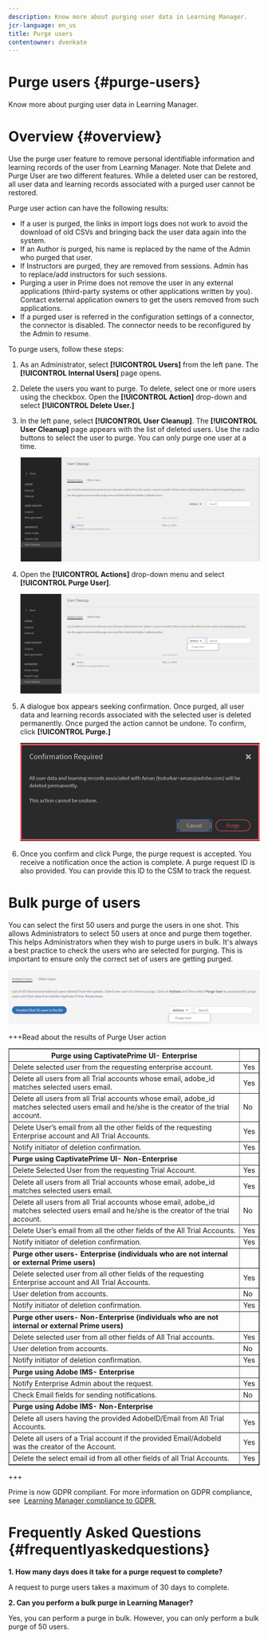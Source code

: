 ```yaml
---
description: Know more about purging user data in Learning Manager.
jcr-language: en_us
title: Purge users
contentowner: dvenkate
---
```



# Purge users {#purge-users}

Know more about purging user data in Learning Manager.

# Overview {#overview}

Use the purge user feature to remove personal identifiable information and learning records of the user from Learning Manager. Note that Delete and Purge User are two different features. While a deleted user can be restored, all user data and learning records associated with a purged user cannot be restored.

Purge user action can have the following results:

* If a user is purged, the links in import logs  does  not work to avoid the download&nbsp;of old CSVs and bringing back the user data again into the system.
* If an Author is purged, his name is replaced by the name of the Admin who purged that user.
* If Instructors are purged, they are removed from sessions. Admin has to&nbsp;replace/add instructors for such sessions.
* Purging a user in Prime does not remove the user in any external applications (third-party systems or other applications written by you). Contact external application owners to get the users removed from such applications.
* If a purged user is referred in the configuration settings of a connector, the connector is disabled. The&nbsp;connector needs to be reconfigured by the Admin to resume.

To purge&nbsp;users, follow these steps:

1. As an Administrator, select **[!UICONTROL Users]** from the left pane. The **[!UICONTROL Internal Users]** page opens.
1. Delete the users you want to purge. To delete, select one or more users using the checkbox. Open the **[!UICONTROL Action]** drop-down and select **[!UICONTROL Delete User.]**
1. In the left pane, select **[!UICONTROL User Cleanup]**. The **[!UICONTROL User Cleanup]** page appears with the list of deleted users. Use the radio buttons to select the user to purge. You can only purge one user at a time.

   ![](assets/purge-1.png)

1. Open the **[!UICONTROL Actions]** drop-down menu and select **[!UICONTROL Purge User]**.&nbsp;

   ![](assets/purge-2.png)

1. A dialogue box appears seeking confirmation. Once purged, all user data and learning records associated with the selected user is deleted permanently. Once purged the action cannot be undone. To confirm, click **[!UICONTROL Purge.]**

   ![](assets/purge-3.png)

1. Once you confirm and click Purge, the purge request is accepted. You receive a notification once the action is complete. A purge request ID is also provided. You can provide this ID to the CSM to track the request.

# Bulk purge of users

You can select the first 50 users and purge the users in one shot. This allows Administrators to select 50 users at once and purge them together. This helps Administrators when they wish to purge users in bulk. It's always a best practice to check the users who are selected for purging. This is important to ensure only the correct set of users are getting purged.&nbsp;

![](assets/bulk-purge-users.png) 

+++Read about the results of Purge User action

<table width="100%" cellspacing="0" cellpadding="1" border="1"> 
 <tbody> 
  <tr> 
   <th><strong>Purge using CaptivatePrime UI- Enterprise</strong></th> 
   <th>&nbsp;</th> 
  </tr> 
  <tr> 
   <td>Delete selected user from the requesting enterprise account.<br> </td> 
   <td>Yes</td> 
  </tr> 
  <tr> 
   <td>Delete all users from all Trial accounts whose email, adobe_id matches selected users email.</td> 
   <td>Yes</td> 
  </tr> 
  <tr> 
   <td>Delete all users from all Trial accounts whose email, adobe_id matches selected users email and he/she is the creator of the trial account.</td> 
   <td>No</td> 
  </tr> 
  <tr> 
   <td>Delete User’s email from all the other fields of the requesting Enterprise account and All Trial Accounts.</td> 
   <td>Yes</td> 
  </tr> 
  <tr> 
   <td>Notify initiator of deletion confirmation.</td> 
   <td>Yes</td> 
  </tr> 
  <tr> 
   <td><strong>Purge using CaptivatePrime UI- Non-Enterprise</strong></td> 
   <td>&nbsp;</td> 
  </tr> 
  <tr> 
   <td>Delete Selected User from the requesting Trial Account.</td> 
   <td>Yes</td> 
  </tr> 
  <tr> 
   <td>Delete all users from all Trial accounts whose email, adobe_id matches selected users email.</td> 
   <td>Yes</td> 
  </tr> 
  <tr> 
   <td>Delete all users from all Trial accounts whose email, adobe_id matches selected users email and he/she is the creator of the trial account.</td> 
   <td>No</td> 
  </tr> 
  <tr> 
   <td>Delete User’s email from all the other fields of the All Trial Accounts.</td> 
   <td>Yes</td> 
  </tr> 
  <tr> 
   <td>Notify initiator of deletion confirmation.</td> 
   <td>Yes</td> 
  </tr> 
  <tr> 
   <td><strong>Purge other users- Enterprise (individuals who are not internal or external Prime users)</strong></td> 
   <td>&nbsp;</td> 
  </tr> 
  <tr> 
   <td>Delete selected user from all other fields of the requesting Enterprise account and All Trial Accounts.</td> 
   <td>Yes</td> 
  </tr> 
  <tr> 
   <td>User deletion from accounts.</td> 
   <td>No</td> 
  </tr> 
  <tr> 
   <td>Notify initiator of deletion confirmation.&nbsp;</td> 
   <td>Yes</td> 
  </tr> 
  <tr> 
   <td><strong>Purge</strong>&nbsp;<strong>other users- Non-Enterprise (individuals who are not internal or external Prime users)</strong></td> 
   <td>&nbsp;</td> 
  </tr> 
  <tr> 
   <td>Delete selected user from all other fields of All Trial accounts.</td> 
   <td>Yes</td> 
  </tr> 
  <tr> 
   <td>User deletion from accounts.</td> 
   <td>No</td> 
  </tr> 
  <tr> 
   <td>Notify initiator of deletion confirmation.</td> 
   <td>Yes</td> 
  </tr> 
  <tr> 
   <td><strong>Purge using Adobe IMS- Enterprise</strong></td> 
   <td>&nbsp;</td> 
  </tr> 
  <tr> 
   <td>Notify Enterprise Admin about the request.</td> 
   <td>Yes</td> 
  </tr> 
  <tr> 
   <td>Check Email fields for sending notifications.</td> 
   <td>No</td> 
  </tr> 
  <tr> 
   <td><strong>Purge using Adobe IMS- Non-Enterprise</strong></td> 
   <td>&nbsp;</td> 
  </tr> 
  <tr> 
   <td>Delete all users having the provided AdobeID/Email from All Trial Accounts.</td> 
   <td>Yes</td> 
  </tr> 
  <tr> 
   <td>Delete all users of a Trial account if the provided Email/AdobeId was the creator of the Account.</td> 
   <td>Yes</td> 
  </tr> 
  <tr> 
   <td>Delete the select email id from all other fields of all Trial Accounts.</td> 
   <td>Yes</td> 
  </tr> 
 </tbody> 
</table>

+++

Prime is now GDPR compliant. For more information on GDPR compliance, see&nbsp; [Learning Manager compliance to GDPR.](../../kb/prime-gdpr.md)

# Frequently Asked Questions {#frequentlyaskedquestions}

**1.&nbsp;How many days does it take for a purge request to&nbsp;complete?**

A request to purge users takes a maximum of 30 days to complete.

**2. Can you perform a bulk purge in Learning Manager?**

Yes, you can perform a purge in bulk. However, you can only perform a bulk purge of 50 users.

